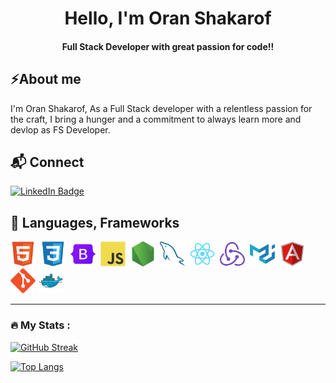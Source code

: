 <div align="center">
  <h1> Hello, I'm Oran Shakarof </h1>
  <h4>Full Stack Developer with great passion for code!!</h4>
</div> 

⚡About me 
--
I'm Oran Shakarof, As a Full Stack developer with a relentless passion for the craft, I bring a hunger and a commitment to always learn more and devlop as FS Developer.

📬 Connect
-- 
<div>
  <a href="https://www.linkedin.com/in/oran-shakarov/ ">
    <img src="https://img.shields.io/badge/LinkedIn-blue?style=for-the-badge&logo=linkedin&logoColor=white" alt="LinkedIn Badge"/>
  </a>
</div>

<div>
  <h2> 🚀 Languages, Frameworks </h2>
  <div>
    <img src="https://github.com/devicons/devicon/blob/master/icons/html5/html5-original.svg" title="HTML5" alt="HTML" width="40" height="40"/>&nbsp;
    <img src="https://github.com/devicons/devicon/blob/master/icons/css3/css3-original.svg"  title="CSS3" alt="CSS" width="40" height="40"/>&nbsp;
    <img src="https://github.com/devicons/devicon/blob/master/icons/bootstrap/bootstrap-original.svg"  title="bootstrap" alt="CSS" width="40" height="40"/>&nbsp;
    <img src="https://github.com/devicons/devicon/blob/master/icons/javascript/javascript-original.svg" title="JavaScript" alt="JavaScript" width="40" height="40"/>&nbsp;
    <img src="https://github.com/devicons/devicon/blob/master/icons/nodejs/nodejs-original.svg" title="NodeJS" alt="NodeJS" width="40" height="40"/>&nbsp;
    <img src="https://github.com/devicons/devicon/blob/master/icons/mysql/mysql-original.svg" title="MySQL"  alt="MySQL" width="40" height="40"/>&nbsp;
    <img src="https://github.com/devicons/devicon/blob/master/icons/react/react-original.svg" title="React" alt="React" width="40" height="40"/>&nbsp;
    <img src="https://github.com/devicons/devicon/blob/master/icons/redux/redux-original.svg" title="Redux" alt="Redux " width="40" height="40"/>&nbsp;
    <img src="https://github.com/devicons/devicon/blob/master/icons/materialui/materialui-original.svg" title="Material UI" alt="Material UI" width="40" height="40"/>&nbsp;
    <img src="https://github.com/devicons/devicon/blob/master/icons/angularjs/angularjs-original.svg" title="Angular" alt="React" width="40" height="40"/>&nbsp;
    <img src="https://github.com/devicons/devicon/blob/master/icons/git/git-original.svg" title="Git" **alt="Git" width="40" height="40"/>
    <img src="https://github.com/devicons/devicon/blob/master/icons/docker/docker-original.svg" title="docker" **alt="Git" width="40" height="40"/>
  </div>
</div>

---

### :fire: My Stats :

[![GitHub Streak](http://github-readme-streak-stats.herokuapp.com?user=oranshakarof&theme=dark&background=000000)](https://git.io/streak-stats) 

[![Top Langs](https://github-readme-stats.vercel.app/api/top-langs/?username=oranshakarof&layout=compact&theme=vision-friendly-dark)](https://github.com/anuraghazra/github-readme-stats) 
 


